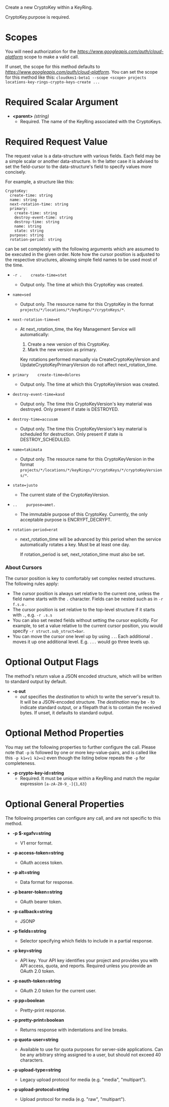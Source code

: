 Create a new CryptoKey within a KeyRing.

CryptoKey.purpose is required.
# Scopes

You will need authorization for the *https://www.googleapis.com/auth/cloud-platform* scope to make a valid call.

If unset, the scope for this method defaults to *https://www.googleapis.com/auth/cloud-platform*.
You can set the scope for this method like this: `cloudkms1-beta1 --scope <scope> projects locations-key-rings-crypto-keys-create ...`
# Required Scalar Argument
* **&lt;parent&gt;** *(string)*
    - Required. The name of the KeyRing associated with the
        CryptoKeys.
# Required Request Value

The request value is a data-structure with various fields. Each field may be a simple scalar or another data-structure.
In the latter case it is advised to set the field-cursor to the data-structure's field to specify values more concisely.

For example, a structure like this:
```
CryptoKey:
  create-time: string
  name: string
  next-rotation-time: string
  primary:
    create-time: string
    destroy-event-time: string
    destroy-time: string
    name: string
    state: string
  purpose: string
  rotation-period: string

```

can be set completely with the following arguments which are assumed to be executed in the given order. Note how the cursor position is adjusted to the respective structures, allowing simple field names to be used most of the time.

* `-r .    create-time=stet`
    - Output only. The time at which this CryptoKey was created.
* `name=sed`
    - Output only. The resource name for this CryptoKey in the format
        `projects/*/locations/*/keyRings/*/cryptoKeys/*`.
* `next-rotation-time=et`
    - At next_rotation_time, the Key Management Service will automatically:
        
        1. Create a new version of this CryptoKey.
        2. Mark the new version as primary.
        
        Key rotations performed manually via
        CreateCryptoKeyVersion and
        UpdateCryptoKeyPrimaryVersion
        do not affect next_rotation_time.
* `primary    create-time=dolores`
    - Output only. The time at which this CryptoKeyVersion was created.
* `destroy-event-time=kasd`
    - Output only. The time this CryptoKeyVersion&#39;s key material was
        destroyed. Only present if state is
        DESTROYED.
* `destroy-time=accusam`
    - Output only. The time this CryptoKeyVersion&#39;s key material is scheduled
        for destruction. Only present if state is
        DESTROY_SCHEDULED.
* `name=takimata`
    - Output only. The resource name for this CryptoKeyVersion in the format
        `projects/*/locations/*/keyRings/*/cryptoKeys/*/cryptoKeyVersions/*`.
* `state=justo`
    - The current state of the CryptoKeyVersion.

* `..    purpose=amet.`
    - The immutable purpose of this CryptoKey. Currently, the only acceptable
        purpose is ENCRYPT_DECRYPT.
* `rotation-period=erat`
    - next_rotation_time will be advanced by this period when the service
        automatically rotates a key. Must be at least one day.
        
        If rotation_period is set, next_rotation_time must also be set.


### About Cursors

The cursor position is key to comfortably set complex nested structures. The following rules apply:

* The cursor position is always set relative to the current one, unless the field name starts with the `.` character. Fields can be nested such as in `-r f.s.o` .
* The cursor position is set relative to the top-level structure if it starts with `.`, e.g. `-r .s.s`
* You can also set nested fields without setting the cursor explicitly. For example, to set a value relative to the current cursor position, you would specify `-r struct.sub_struct=bar`.
* You can move the cursor one level up by using `..`. Each additional `.` moves it up one additional level. E.g. `...` would go three levels up.


# Optional Output Flags

The method's return value a JSON encoded structure, which will be written to standard output by default.

* **-o out**
    - *out* specifies the *destination* to which to write the server's result to.
      It will be a JSON-encoded structure.
      The *destination* may be `-` to indicate standard output, or a filepath that is to contain the received bytes.
      If unset, it defaults to standard output.
# Optional Method Properties

You may set the following properties to further configure the call. Please note that `-p` is followed by one 
or more key-value-pairs, and is called like this `-p k1=v1 k2=v2` even though the listing below repeats the
`-p` for completeness.

* **-p crypto-key-id=string**
    - Required. It must be unique within a KeyRing and match the regular
        expression `[a-zA-Z0-9_-]{1,63}`

# Optional General Properties

The following properties can configure any call, and are not specific to this method.

* **-p $-xgafv=string**
    - V1 error format.

* **-p access-token=string**
    - OAuth access token.

* **-p alt=string**
    - Data format for response.

* **-p bearer-token=string**
    - OAuth bearer token.

* **-p callback=string**
    - JSONP

* **-p fields=string**
    - Selector specifying which fields to include in a partial response.

* **-p key=string**
    - API key. Your API key identifies your project and provides you with API access, quota, and reports. Required unless you provide an OAuth 2.0 token.

* **-p oauth-token=string**
    - OAuth 2.0 token for the current user.

* **-p pp=boolean**
    - Pretty-print response.

* **-p pretty-print=boolean**
    - Returns response with indentations and line breaks.

* **-p quota-user=string**
    - Available to use for quota purposes for server-side applications. Can be any arbitrary string assigned to a user, but should not exceed 40 characters.

* **-p upload-type=string**
    - Legacy upload protocol for media (e.g. &#34;media&#34;, &#34;multipart&#34;).

* **-p upload-protocol=string**
    - Upload protocol for media (e.g. &#34;raw&#34;, &#34;multipart&#34;).
